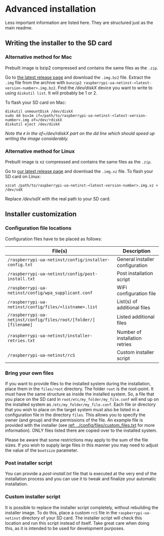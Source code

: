 # Advanced installation

Less important information are listed here. They are structured just as the main readme.

## Writing the installer to the SD card

### Alternative method for Mac

Prebuilt image is bzip2 compressed and contains the same files as the `.zip`.

Go to [the latest release page](https://github.com/FooDeas/raspberrypi-ua-netinst/releases/latest) and download the `.img.bz2` file.
Extract the `.img` file from the archive with `bunzip2 raspberrypi-ua-netinst-<latest-version-number>.img.bz2`.
Find the _/dev/diskX_ device you want to write to using `diskutil list`. It will probably be 1 or 2.

To flash your SD card on Mac:

```
diskutil unmountDisk /dev/diskX
sudo dd bs=1m if=/path/to/raspberrypi-ua-netinst-<latest-version-number>.img of=/dev/rdiskX
diskutil eject /dev/diskX
```

_Note the **r** in the of=/dev/rdiskX part on the dd line which should speed up writing the image considerably._

### Alternative method for Linux

Prebuilt image is xz compressed and contains the same files as the `.zip`.

Go to [our latest release page](https://github.com/FooDeas/raspberrypi-ua-netinst/releases/latest) and download the `.img.xz` file.
To flash your SD card on Linux:

```
xzcat /path/to/raspberrypi-ua-netinst-<latest-version-number>.img.xz > /dev/sdX
```

Replace _/dev/sdX_ with the real path to your SD card.

## Installer customization

### Configuration file locations

Configuration files have to be placed as follows:

| File(s) | Description |
|-----------------------------------------------------------------|---------------------------------|
| `/raspberrypi-ua-netinst/config/installer-config.txt` | General installer configuration |
| `/raspberrypi-ua-netinst/config/post-install.txt` | Post installation script |
| `/raspberrypi-ua-netinst/config/wpa_supplicant.conf` | WiFi configuration file |
| `/raspberrypi-ua-netinst/config/files/<listname>.list` | List(s) of additional files |
| `/raspberrypi-ua-netinst/config/files/root/[folder/][filename]` | Listed additional files |
| `/raspberrypi-ua-netinst/installer-retries.txt` | Number of installation retries |
| `/raspberrypi-ua-netinst/rcS` | Custom installer script |

### Bring your own files

If you want to provide files to the installed system during the installation, place them in the `files/root` directory. The folder `root` is the root-point. It must have the same structure as inside the installed system.
So, a file that you place on the SD card in `root/etc/my_folder/my_file.conf` will end up on the installed system as `/etc/my_folder/my_file.conf`.
Each file or directory that you wish to place on the target system must also be listed in a configuration file in the directory `files`. This allows you to specify the owner (and group) and the permissions of the file. An example file is provided with the installer (see [ref: ../config/files/custom_files.txt](../config/files/custom_files.txt) for more information). ONLY files listed there are copied over to the installed system.

Please be aware that some restrictions may apply to the sum of the file sizes. If you wish to supply large files in this manner you may need to adjust the value of the `bootsize` parameter.

### Post installer script

You can provide a _post-install.txt_ file that is executed at the very end of the installation process and you can use it to tweak and finalize your automatic installation.

### Custom installer script

It is possible to replace the installer script completely, without rebuilding the installer image. To do this, place a custom `rcS` file in the `raspberrypi-ua-netinst` directory of your SD card. The installer script will check this location and run this script instead of itself. Take great care when doing this, as it is intended to be used for development purposes.
